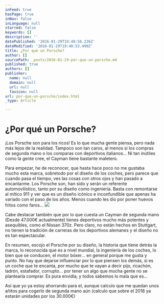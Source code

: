 ```yaml
---
inFeed: true
hasPage: true
inNav: false
inLanguage: null
starred: false
keywords: []
description: ''
datePublished: '2016-01-29T19:48:56.226Z'
dateModified: '2016-01-29T19:48:53.490Z'
title: ¿Por qué un Porsche?
author: []
sourcePath: _posts/2016-01-29-por-que-un-porsche.md
published: true
authors: []
publisher:
  name: null
  domain: null
  url: null
  favicon: null
url: por-que-un-porsche/index.html
_type: Article

---
```

# ¿Por qué un Porsche?

¡Los Porsche son para los ricos! Es lo que mucha gente piensa, pero nada más lejos de la realidad. Tampoco son tan caros, al menos si los compras de segunda mano o los comparas con deportivos italianos... Ni tan inútiles como la gente cree, el Cayman tiene bastante maletero. 

Para empezar, he de reconocer, que hasta hace poco no me gustaba mucho esta marca, sobretodo por el diseño de los coches, pero parece que cuando pasa el tiempo, ves las cosas con otros ojos y han pasado a encantarme. Los Porsche son, han sido y serán un referente automovilístico, tanto por su diseño como ingeniería. Basta con remontarse al mítico 911 y ver que es un diseño icónico e inconfundible que apenas ha variado con el paso de los años. Menos cuando les dio por poner huevos fritos como faros... ![](https://the-grid-user-content.s3-us-west-2.amazonaws.com/af6fd8ab-bb67-4787-90ee-d41766dfee6b.jpg)

Cabe destacar también que por lo que cuesta un Cayman de segunda mano (Desde 47.000€ actualmente) tienes deportivos mucho más potentes y asequibles, como el Nissan 370z. Pero claro, no están hechos en Stuttgart, no tienen la tradición de carreras de los deportivos alemanes y el diseño no es tan espectacular. 

En resumen, escojo el Porsche por su diseño, la historia que tiene detrás la marca, lo reconocida que es a nivel mundial, la ingeniería de los coches, lo bien que se conducen, el motor bóxer... en general porque me gusta y punto. No hay que dejarse influenciar por lo que piensen los demás, si es un coche que te encanta, por mucho que te vayan a decir pijo, ricachón, ladrón, estafador, corrupto... por tener un algo que mucha gente no se plantearía comprar. Es pura envidia, y todos sabemos lo mala que es...

Así que yo ya estoy ahorrando para el, aunque calculo que me quedan unos añitos para cogerlo de segunda mano aún (calculo que sobre el 2018 ya estarán unidades por los 30.000€)